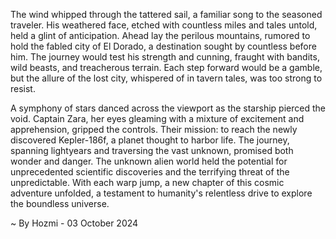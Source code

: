 
The wind whipped through the tattered sail, a familiar song to the seasoned traveler. His weathered face, etched with countless miles and tales untold, held a glint of anticipation. Ahead lay the perilous mountains, rumored to hold the fabled city of El Dorado, a destination sought by countless before him. The journey would test his strength and cunning, fraught with bandits, wild beasts, and treacherous terrain. Each step forward would be a gamble, but the allure of the lost city, whispered of in tavern tales, was too strong to resist. 

A symphony of stars danced across the viewport as the starship pierced the void. Captain Zara, her eyes gleaming with a mixture of excitement and apprehension, gripped the controls. Their mission: to reach the newly discovered Kepler-186f, a planet thought to harbor life. The journey, spanning lightyears and traversing the vast unknown, promised both wonder and danger. The unknown alien world held the potential for unprecedented scientific discoveries and the terrifying threat of the unpredictable. With each warp jump, a new chapter of this cosmic adventure unfolded, a testament to humanity's relentless drive to explore the boundless universe. 

~ By Hozmi - 03 October 2024
